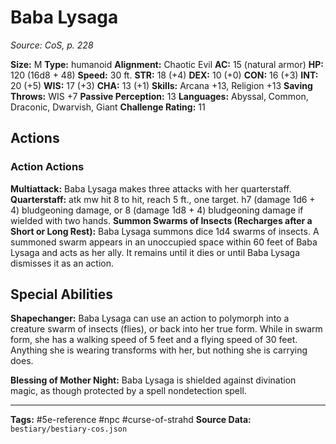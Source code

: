 # Baba Lysaga

*Source: CoS, p. 228*

**Size:** M
**Type:** humanoid
**Alignment:** Chaotic Evil
**AC:** 15 (natural armor)
**HP:** 120 (16d8 + 48)
**Speed:** 30 ft.
**STR:** 18 (+4) **DEX:** 10 (+0) **CON:** 16 (+3) **INT:** 20 (+5) **WIS:** 17 (+3) **CHA:** 13 (+1)
**Skills:** Arcana +13, Religion +13
**Saving Throws:** WIS +7
**Passive Perception:** 13
**Languages:** Abyssal, Common, Draconic, Dwarvish, Giant
**Challenge Rating:** 11

## Actions

### Action Actions
**Multiattack:** Baba Lysaga makes three attacks with her quarterstaff.
**Quarterstaff:** atk mw hit 8 to hit, reach 5 ft., one target. h7 (damage 1d6 + 4) bludgeoning damage, or 8 (damage 1d8 + 4) bludgeoning damage if wielded with two hands.
**Summon Swarms of Insects (Recharges after a Short or Long Rest):** Baba Lysaga summons dice 1d4 swarms of insects. A summoned swarm appears in an unoccupied space within 60 feet of Baba Lysaga and acts as her ally. It remains until it dies or until Baba Lysaga dismisses it as an action.

## Special Abilities

**Shapechanger:** Baba Lysaga can use an action to polymorph into a creature swarm of insects (flies), or back into her true form. While in swarm form, she has a walking speed of 5 feet and a flying speed of 30 feet. Anything she is wearing transforms with her, but nothing she is carrying does.

**Blessing of Mother Night:** Baba Lysaga is shielded against divination magic, as though protected by a spell nondetection spell.

---
**Tags:** #5e-reference #npc #curse-of-strahd
**Source Data:** `bestiary/bestiary-cos.json`
